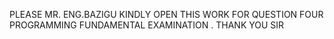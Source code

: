 PLEASE MR. ENG.BAZIGU KINDLY OPEN THIS WORK FOR QUESTION FOUR PROGRAMMING FUNDAMENTAL EXAMINATION . THANK YOU SIR
